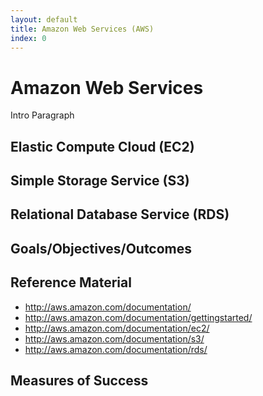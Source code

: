```yaml
---
layout: default
title: Amazon Web Services (AWS) 
index: 0
---
```


Amazon Web Services
===================

Intro Paragraph

Elastic Compute Cloud (EC2)
---------------------------

Simple Storage Service (S3)
---------------------------

Relational Database Service (RDS)
---------------------------------

Goals/Objectives/Outcomes
-------------------------

Reference Material
------------------

* http://aws.amazon.com/documentation/
* http://aws.amazon.com/documentation/gettingstarted/
* http://aws.amazon.com/documentation/ec2/
* http://aws.amazon.com/documentation/s3/
* http://aws.amazon.com/documentation/rds/


Measures of Success
-------------------


